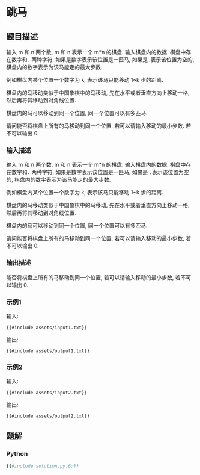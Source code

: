 # 跳马

## 题目描述

输入 m 和 n 两个数, m 和 n 表示一个 m*n 的棋盘. 输入棋盘内的数据. 棋盘中存在数字和`.`
两种字符, 如果是数字表示该位置是一匹马, 如果是`.`表示该位置为空的, 棋盘内的数字表示为该马能走的最大步数.

例如棋盘内某个位置一个数字为 k, 表示该马只能移动 1~k 步的距离.

棋盘内的马移动类似于中国象棋中的马移动, 先在水平或者垂直方向上移动一格, 然后再将其移动到对角线位置.

棋盘内的马可以移动到同一个位置, 同一个位置可以有多匹马.

请问能否将棋盘上所有的马移动到同一个位置, 若可以请输入移动的最小步数. 若不可以输出 0.

### 输入描述

输入 m 和 n 两个数, m 和 n 表示一个 m*n 的棋盘. 输入棋盘内的数据. 棋盘中存在数字和`.`
两种字符, 如果是数字表示该位置是一匹马, 如果是 `.`表示该位置为空的, 棋盘内的数字表示为该马能走的最大步数.

例如棋盘内某个位置一个数字为 k, 表示该马只能移动 1~k 步的距离.

棋盘内的马移动类似于中国象棋中的马移动, 先在水平或者垂直方向上移动一格, 然后再将其移动到对角线位置.

棋盘内的马可以移动到同一个位置, 同一个位置可以有多匹马.

请问能否将棋盘上所有的马移动到同一个位置, 若可以请输入移动的最小步数, 若不可以输出 0.

### 输出描述

能否将棋盘上所有的马移动到同一个位置, 若可以请输入移动的最小步数, 若不可以输出 0.

### 示例1

输入:

```text
{{#include assets/input1.txt}}
```

输出:

```text
{{#include assets/output1.txt}}
```

### 示例2

输入:

```text
{{#include assets/input2.txt}}
```

输出:

```text
{{#include assets/output2.txt}}
```

## 题解

### Python

```python
{{#include solution.py:6:}}
```